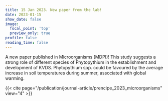 ```yaml
---
title: 15 Jan 2023. New paper from the lab!
date: 2023-01-15
show_date: false
image:
  focal_point: 'top'
  preview_only: true
profile: false
reading_time: false
---
```


A new paper published in Microorganisms (MDPI)! This study suggests a strong role of different species of Phytopythium in the establishment and development of KVDS. Phytopythium spp. could be favoured by the average increase in soil temperatures during summer, associated with global warming. 

{{< cite page="/publication/journal-article/prencipe_2023_microorganisms" view="4" >}}